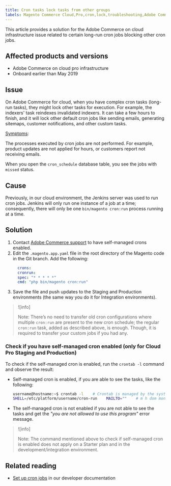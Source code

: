 ```yaml
---
title: Cron tasks lock tasks from other groups
labels: Magento Commerce Cloud,Pro,cron,lock,troubleshooting,Adobe Commerce,cloud infrastructure
---
```


This article provides a solution for the Adobe Commerce on cloud infrastructure issue related to certain long-run cron jobs blocking other cron jobs.

## Affected products and versions

* Adobe Commerce on cloud pro infrastructure
* Onboard earlier than May 2019

## Issue

On Adobe Commerce for cloud, when you have complex cron tasks (long-run tasks), they might lock other tasks for execution. For example, the indexers' task reindexes invalidated indexers. It can take a few hours to finish, and it will lock other default cron jobs like sending emails, generating sitemaps, customer notifications, and other custom tasks.

<ins>Symptoms</ins>:

The processes executed by cron jobs are not performed. For example, product updates are not applied for hours, or customers report not receiving emails.

When you open the `cron_schedule` database table, you see the jobs with `missed` status.

## Cause

Previously, in our cloud environment, the Jenkins server was used to run cron jobs. Jenkins will only run one instance of a job at a time; consequently, there will only be one `bin/magento cron:run` process running at a time.

## Solution

1. Contact [Adobe Commerce support](https://support.magento.com/hc/en-us/articles/360019088251) to have self-managed crons enabled.
1. Edit the `.magento.app.yaml` file in the root directory of the Magento code in the Git branch. Add the following:    
      ```yaml
        crons:        
        cronrun:
        spec: "* * * * *"            
        cmd: "php bin/magento cron:run"    
      ```    
1. Save the file and push updates to the Staging and Production environments (the same way you do it for Integration environments).

>![info]
>
>Note: There’s no need to transfer old cron configurations where multiple `cron:run` are present to the new cron schedule; the regular `cron:run` task, added as described above, is enough. Though, it is required to transfer your custom jobs if you had any.

### Check if you have self-managed cron enabled (only for Cloud Pro Staging and Production)

To check if the self-managed cron is enabled, run the `crontab -l` command and observe the result:

* Self-managed cron is enabled, if you are able to see the tasks, like the following:   
    ```bash
    username@hostname:~$ crontab -l    # Crontab is managed by the system, attempts to edit it directly will fail.    
    SHELL=/etc/platform/username/cron-run    MAILTO=""    # m h dom mon dow job_name    * * * * * cronrun    
    ```    
* The self-managed cron is not enabled if you are not able to see the tasks and get the *"you are not allowed to use this program"* error message.

>![info]
>
>Note: The command mentioned above to check if self-managed cron is enabled does not apply on a Starter plan and in the development/integration environment.

## Related reading

* [Set up cron jobs](https://devdocs.magento.com/guides/v2.3/cloud/configure/setup-cron-jobs.html) in our developer documentation
